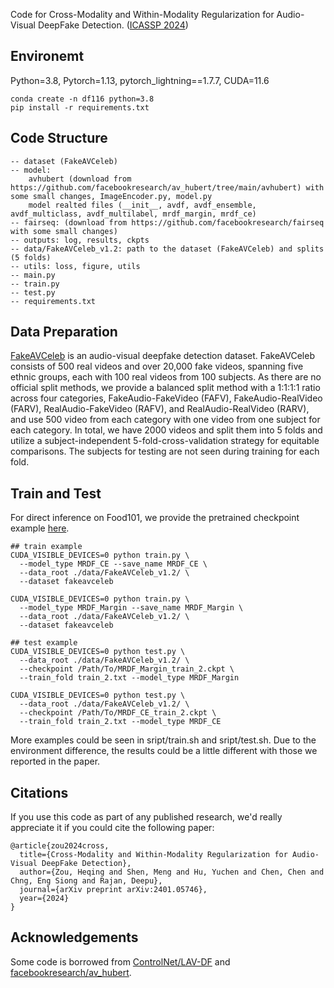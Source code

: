 Code for Cross-Modality and Within-Modality Regularization for Audio-Visual DeepFake Detection. ([ICASSP 2024](https://arxiv.org/pdf/2401.05746.pdf))

## Environemt
Python=3.8, Pytorch=1.13, pytorch_lightning==1.7.7, CUDA=11.6
```
conda create -n df116 python=3.8
pip install -r requirements.txt
```

## Code Structure
```
-- dataset (FakeAVCeleb)
-- model: 
    avhubert (download from https://github.com/facebookresearch/av_hubert/tree/main/avhubert) with some small changes, ImageEncoder.py, model.py
    model realted files (__init__, avdf, avdf_ensemble, avdf_multiclass, avdf_multilabel, mrdf_margin, mrdf_ce)
-- fairseq: (download from https://github.com/facebookresearch/fairseq with some small changes)
-- outputs: log, results, ckpts
-- data/FakeAVCeleb_v1.2: path to the dataset (FakeAVCeleb) and splits (5 folds)
-- utils: loss, figure, utils
-- main.py
-- train.py
-- test.py
-- requirements.txt
```

## Data Preparation
[FakeAVCeleb](https://sites.google.com/view/fakeavcelebdash-lab/) is an audio-visual deepfake detection dataset. FakeAVCeleb consists of 500 real videos and over 20,000 fake videos, spanning five ethnic groups, each with 100 real videos from 100 subjects. As there are no official split methods, we provide a balanced split method with a 1:1:1:1 ratio across four categories,  FakeAudio-FakeVideo (FAFV), FakeAudio-RealVideo (FARV), RealAudio-FakeVideo (RAFV), and RealAudio-RealVideo (RARV), and use 500 video from each category with one video from one subject for each category. In total, we have 2000 videos and split them into 5 folds and utilize a subject-independent 5-fold-cross-validation strategy for equitable comparisons. The subjects for testing are not seen during training for each fold.

## Train and Test

 For direct inference on Food101, we provide the pretrained checkpoint example [here](https://drive.google.com/drive/folders/1WdfkPRlzX-3Y4xSSS7F9WrR_Hdqpdudw?usp=sharing).

```
## train example
CUDA_VISIBLE_DEVICES=0 python train.py \
  --model_type MRDF_CE --save_name MRDF_CE \
  --data_root ./data/FakeAVCeleb_v1.2/ \
  --dataset fakeavceleb

CUDA_VISIBLE_DEVICES=0 python train.py \
  --model_type MRDF_Margin --save_name MRDF_Margin \
  --data_root ./data/FakeAVCeleb_v1.2/ \
  --dataset fakeavceleb

## test example
CUDA_VISIBLE_DEVICES=0 python test.py \
  --data_root ./data/FakeAVCeleb_v1.2/ \
  --checkpoint /Path/To/MRDF_Margin_train_2.ckpt \
  --train_fold train_2.txt --model_type MRDF_Margin

CUDA_VISIBLE_DEVICES=0 python test.py \
  --data_root ./data/FakeAVCeleb_v1.2/ \
  --checkpoint /Path/To/MRDF_CE_train_2.ckpt \
  --train_fold train_2.txt --model_type MRDF_CE
```
More examples could be seen in sript/train.sh and sript/test.sh. Due to the environment difference, the results could be a little different with those we reported in the paper. 



## Citations
If you use this code as part of any published research, we'd really appreciate it if you could cite the following paper:
```text
@article{zou2024cross,
  title={Cross-Modality and Within-Modality Regularization for Audio-Visual DeepFake Detection},
  author={Zou, Heqing and Shen, Meng and Hu, Yuchen and Chen, Chen and Chng, Eng Siong and Rajan, Deepu},
  journal={arXiv preprint arXiv:2401.05746},
  year={2024}
}
```

## Acknowledgements

Some code is borrowed from 
[ControlNet/LAV-DF](https://github.com/ControlNet/LAV-DF) and 
[facebookresearch/av_hubert](https://github.com/facebookresearch/av_hubert).
